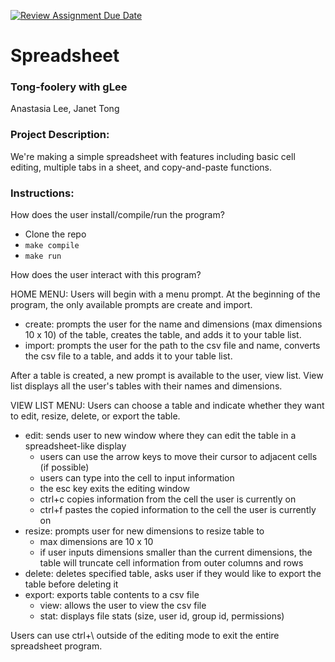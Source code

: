 [![Review Assignment Due Date](https://classroom.github.com/assets/deadline-readme-button-22041afd0340ce965d47ae6ef1cefeee28c7c493a6346c4f15d667ab976d596c.svg)](https://classroom.github.com/a/Vh67aNdh)
# Spreadsheet

### Tong-foolery with gLee

Anastasia Lee, Janet Tong
       
### Project Description:

We're making a simple spreadsheet with features including basic cell editing, multiple tabs in a sheet, and copy-and-paste functions.
  
### Instructions:

How does the user install/compile/run the program?

- Clone the repo
- `make compile`
- `make run`

How does the user interact with this program?

HOME MENU: 
Users will begin with a menu prompt. At the beginning of the program, the only available prompts are create and import. 
- create: prompts the user for the name and dimensions (max dimensions 10 x 10) of the table, creates the table, and adds it to your table list. 
- import: prompts the user for the path to the csv file and name, converts the csv file to a table, and adds it to your table list. 

After a table is created, a new prompt is available to the user, view list. View list displays all the user's tables with their names and dimensions.

VIEW LIST MENU: Users can choose a table and indicate whether they want to edit, resize, delete, or export the table. 
- edit: sends user to new window where they can edit the table in a spreadsheet-like display
  - users can use the arrow keys to move their cursor to adjacent cells (if possible)
  - users can type into the cell to input information 
  - the esc key exits the editing window
  - ctrl+c copies information from the cell the user is currently on
  - ctrl+f pastes the copied information to the cell the user is currently on
- resize: prompts user for new dimensions to resize table to 
  - max dimensions are 10 x 10
  - if user inputs dimensions smaller than the current dimensions, the table will truncate cell information from outer columns and rows 
- delete: deletes specified table, asks user if they would like to export the table before deleting it 
- export: exports table contents to a csv file
  - view: allows the user to view the csv file 
  - stat: displays file stats (size, user id, group id, permissions)

Users can use ctrl+\ outside of the editing mode to exit the entire spreadsheet program. 
